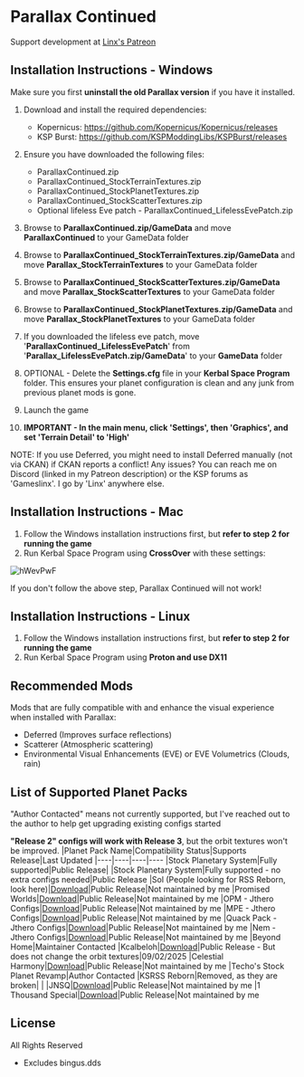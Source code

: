 # Parallax Continued
Support development at [Linx's Patreon](https://www.patreon.com/linx_)

## Installation Instructions - Windows

Make sure you first **uninstall the old Parallax version** if you have it installed.

1. Download and install the required dependencies:
    - Kopernicus: https://github.com/Kopernicus/Kopernicus/releases
    - KSP Burst: https://github.com/KSPModdingLibs/KSPBurst/releases
    
2. Ensure you have downloaded the following files:
    - ParallaxContinued.zip
    - ParallaxContinued_StockTerrainTextures.zip
    - ParallaxContinued_StockPlanetTextures.zip
    - ParallaxContinued_StockScatterTextures.zip
    - Optional lifeless Eve patch - ParallaxContinued_LifelessEvePatch.zip

3. Browse to **ParallaxContinued.zip/GameData** and move **ParallaxContinued** to your GameData folder
4. Browse to **ParallaxContinued_StockTerrainTextures.zip/GameData** and move **Parallax_StockTerrainTextures** to your GameData folder
5. Browse to **ParallaxContinued_StockScatterTextures.zip/GameData** and move **Parallax_StockScatterTextures** to your GameData folder
6. Browse to **ParallaxContinued_StockPlanetTextures.zip/GameData** and move **Parallax_StockPlanetTextures** to your GameData folder
7. If you downloaded the lifeless eve patch, move '**ParallaxContinued_LifelessEvePatch**' from '**Parallax_LifelessEvePatch.zip/GameData**' to your **GameData** folder

8. OPTIONAL - Delete the **Settings.cfg** file in your **Kerbal Space Program** folder. This ensures your planet configuration is clean and any junk from previous planet mods is gone.

9. Launch the game

10. **IMPORTANT - In the main menu, click 'Settings', then 'Graphics', and set 'Terrain Detail' to 'High'**

NOTE: If you use Deferred, you might need to install Deferred manually (not via CKAN) if CKAN reports a conflict!
Any issues? You can reach me on Discord (linked in my Patreon description) or the KSP forums as 'Gameslinx'. I go by 'Linx' anywhere else.

## Installation Instructions - Mac

1. Follow the Windows installation instructions first, but **refer to step 2 for running the game**
2. Run Kerbal Space Program using **CrossOver** with these settings:
   
![hWevPwF](https://github.com/user-attachments/assets/6958cf71-8885-47f5-b90b-a30a8980c8d2)

If you don't follow the above step, Parallax Continued will not work!

## Installation Instructions - Linux

1. Follow the Windows installation instructions first, but **refer to step 2 for running the game**
2. Run Kerbal Space Program using **Proton and use DX11**

## Recommended Mods
Mods that are fully compatible with and enhance the visual experience when installed with Parallax:
 - Deferred (Improves surface reflections)
 - Scatterer (Atmospheric scattering)
 - Environmental Visual Enhancements (EVE) or EVE Volumetrics (Clouds, rain)

## List of Supported Planet Packs
"Author Contacted" means not currently supported, but I've reached out to the author to help get upgrading existing configs started

**"Release 2" configs will work with Release 3**, but the orbit textures won't be improved.
|Planet Pack Name|Compatibility Status|Supports Release|Last Updated
|----|----|----|----
|Stock Planetary System|Fully supported|Public Release|
|Stock Planetary System|Fully supported - no extra configs needed|Public Release
|Sol (People looking for RSS Reborn, look here)|[Download](https://docs.google.com/document/d/1GyQlvDE8JD81fL8GPenKOA3Do4GqlDSx0tWsKy_p208/edit?tab=t.0)|Public Release|Not maintained by me
|Promised Worlds|[Download](https://github.com/PromisedWorlds/PromisedWorlds/releases)|Public Release|Not maintained by me
|OPM - Jthero Configs|[Download](https://forum.kerbalspaceprogram.com/topic/226905-1125-aetherium-021-16-feb-2025-random-assortment-of-parallax-continued-configs/)|Public Release|Not maintained by me
|MPE - Jthero Configs|[Download](https://forum.kerbalspaceprogram.com/topic/226905-1125-aetherium-021-16-feb-2025-random-assortment-of-parallax-continued-configs/)|Public Release|Not maintained by me
|Quack Pack - Jthero Configs|[Download](https://forum.kerbalspaceprogram.com/topic/226905-1125-aetherium-021-16-feb-2025-random-assortment-of-parallax-continued-configs/)|Public Release|Not maintained by me
|Nem - Jthero Configs|[Download](https://forum.kerbalspaceprogram.com/topic/226905-1125-aetherium-021-16-feb-2025-random-assortment-of-parallax-continued-configs/)|Public Release|Not maintained by me
|Beyond Home|Maintainer Contacted
|Kcalbeloh|[Download](https://drive.google.com/file/d/1co_qgylXOP4WqXgu5gvF4qpDZzZp1qVt/view?usp=drive_link)|Public Release - But does not change the orbit textures|09/02/2025
|Celestial Harmony|[Download](https://github.com/ProximaCentauri-star/Celestial-Harmony/releases)|Public Release|Not maintained by me
|Techo's Stock Planet Revamp|Author Contacted
|KSRSS Reborn|Removed, as they are broken| | 
|JNSQ|[Download](https://github.com/yukkine0704/JNSQ_ParallaxScattersContinued/releases)|Public Release|Not maintained by me
|1 Thousand Special|[Download](https://forum.kerbalspaceprogram.com/topic/228426-1-thousand-special-planet-pack-ksp-1125/)|Public Release|Not maintained by me

## License
All Rights Reserved
 - Excludes bingus.dds
